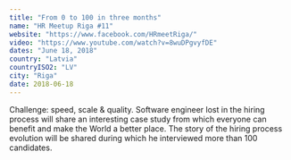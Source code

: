```yaml
---
title: "From 0 to 100 in three months"
name: "HR Meetup Riga #11"
website: "https://www.facebook.com/HRmeetRiga/"
video: "https://www.youtube.com/watch?v=8wuDPgvyfDE"
dates: "June 18, 2018"
country: "Latvia"
countryISO2: "LV"
city: "Riga"
date: 2018-06-18
---
```


Challenge: speed, scale & quality. Software engineer lost in the hiring process will share an interesting case study from which everyone can benefit and make the World a better place. The story of the hiring process evolution will be shared during which he interviewed more than 100 candidates.
